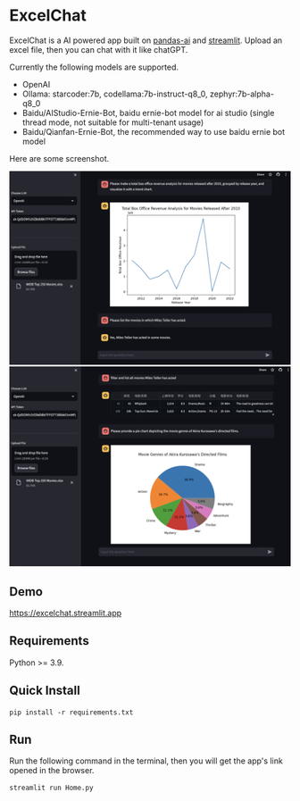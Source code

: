 # ExcelChat
ExcelChat is a AI powered app built on [pandas-ai](https://github.com/gventuri/pandas-ai) and [streamlit](https://github.com/streamlit/streamlit). Upload an excel file, then you can chat with it like chatGPT.

Currently the following models are supported. 
 * OpenAI
 * Ollama: starcoder:7b, codellama:7b-instruct-q8_0, zephyr:7b-alpha-q8_0 
 * Baidu/AIStudio-Ernie-Bot, baidu ernie-bot model for ai studio (single thread mode, not suitable for multi-tenant usage)
 * Baidu/Qianfan-Ernie-Bot, the recommended way to use baidu ernie bot model

Here are some screenshot.

![Screenshot2](docs/images/screen2.png?raw=true)
![Screenshot3](docs/images/screen3.png?raw=true)

## Demo
 https://excelchat.streamlit.app

## Requirements
Python >= 3.9.

## Quick Install
```shell
pip install -r requirements.txt
```
## Run
Run the following command in the terminal, then you will get the app's link opened in the browser.
```shell
streamlit run Home.py
```
